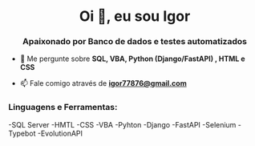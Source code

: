 <h1 align="center">Oi 👋, eu sou Igor</h1>
<h3 align="center">Apaixonado por Banco de dados e testes automatizados</h3>

- 💬 Me pergunte sobre **SQL, VBA, Python (Django/FastAPI) , HTML e CSS**

- 📫 Fale comigo através de **igor77876@gmail.com**

<h3 align="left">Linguagens e Ferramentas:</h3>
 
 -SQL Server
 -HMTL
 -CSS
 -VBA
 -Pyhton
 -Django
 -FastAPI
 -Selenium
 -Typebot
 -EvolutionAPI
 
 
